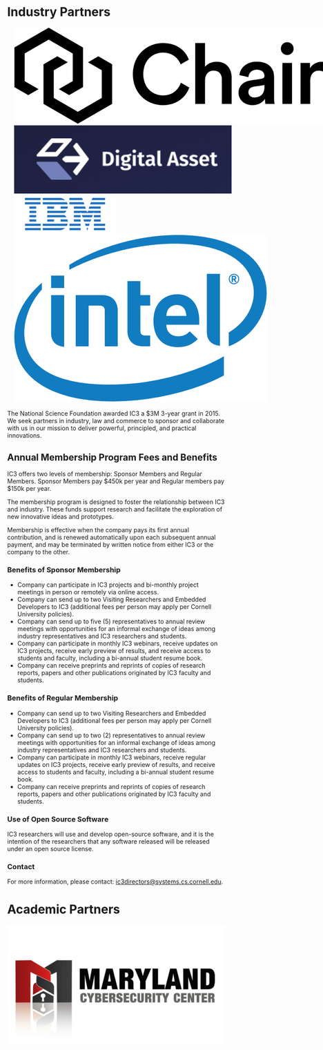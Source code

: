 # Industry Partners

<div class="ui container" style="width:750px; margin: 1rem;">
<div class="ui three column centered stackable grid">
<div class="row">
  <div class="column">
      <a href="http://chain.com/" class="ui small image"> <img src="images/partners/chain-logo.png"> </a>
  </div>
  <div class="column">
      <a href="http://digitalasset.com/" class="ui small image"> <img src="images/partners/da.png"> </a>
  </div>
  <div class="column">
      <a href="http://ibm.com/" class="ui small image"> <img src="images/partners/ibm.png"> </a>
  </div>
  <div class="column">
      <a href="http://intel.com/" class="ui small image"> <img src="images/partners/intel.png"> </a>
  </div>
</div>
</div>
</div>


The National Science Foundation awarded IC3 a $3M 3-year grant in 2015. We seek partners in industry, law and commerce to sponsor and collaborate with us in our mission to deliver powerful, principled, and practical innovations.


## Annual Membership Program Fees and Benefits

IC3 offers two levels of membership: Sponsor Members and Regular Members. Sponsor Members pay $450k per year and Regular members pay $150k per year.

The membership program is designed to foster the relationship between IC3 and industry. These funds support research and facilitate the exploration of new innovative ideas and prototypes.

Membership is effective when the company pays its first annual contribution, and is renewed automatically upon each subsequent annual payment, and may be terminated by written notice from either IC3 or the company to the other.

### Benefits of Sponsor Membership

- Company can participate in IC3 projects and bi-monthly project meetings in person or remotely via online access.
- Company can send up to two Visiting Researchers and Embedded Developers to IC3 (additional fees per person may apply per Cornell University policies).
- Company can send up to five (5) representatives to annual review meetings with opportunities for an informal exchange of ideas among industry representatives and IC3 researchers and students.
- Company can participate in monthly IC3 webinars, receive updates on IC3 projects, receive early preview of
        results, and receive access to students and faculty, including a bi-annual student resume book.
- Company can receive preprints and reprints of copies of research reports, papers and other publications
        originated by IC3 faculty and students.

### Benefits of Regular Membership

- Company can send up to two Visiting Researchers and Embedded Developers to IC3 (additional fees per person may apply per Cornell University policies).
- Company can send up to two (2) representatives to annual review meetings with opportunities for an informal
        exchange of ideas among industry representatives and IC3 researchers and students.
- Company can participate in monthly IC3 webinars, receive regular updates on IC3 projects, receive early
        preview of results, and receive access to students and faculty, including a bi-annual student resume book.
- Company can receive preprints and reprints of copies of research reports, papers and other publications
        originated by IC3 faculty and students.

### Use of Open Source Software

IC3 researchers will use and develop open-source software, and it is the intention of the researchers that any software released will be released under an open source license.

### Contact

For more information, please contact: [ic3directors@systems.cs.cornell.edu](mailto:ic3directors@systems.cs.cornell.edu).


# Academic Partners
<div class="ui center aligned container">
<a href="http://www.cyber.umd.edu/" class="ui medium image">
    <img src="images/partners/mc2-logo.jpg"/>
</a>
</div>
